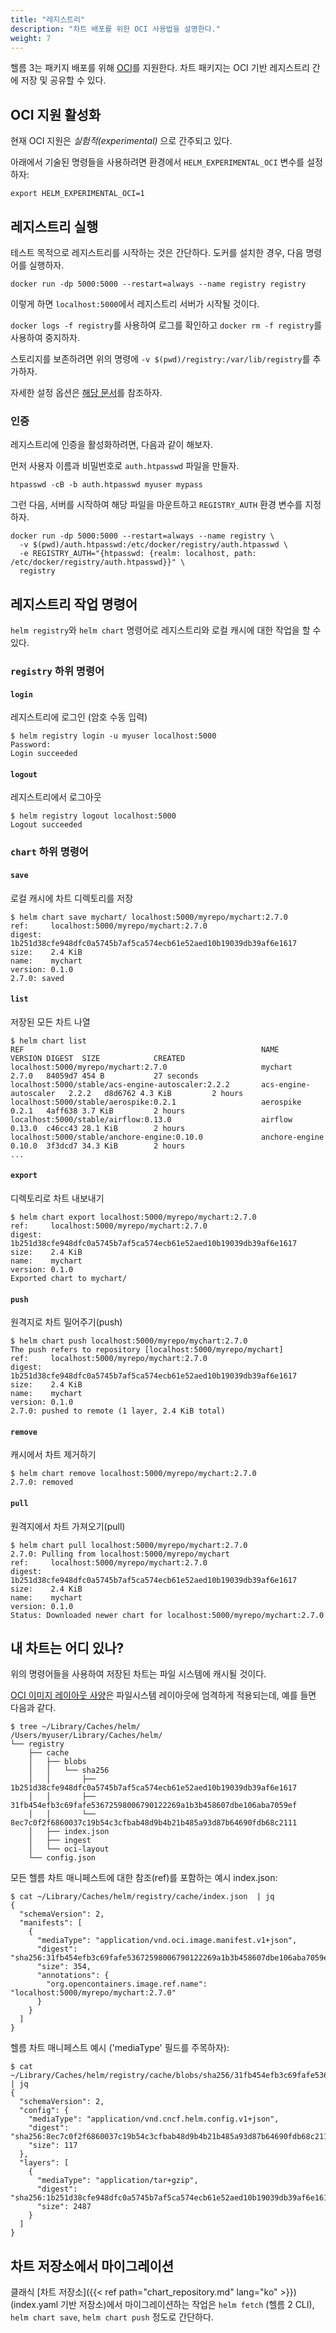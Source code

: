 ```yaml
---
title: "레지스트리"
description: "차트 배포를 위한 OCI 사용법을 설명한다."
weight: 7
---
```


헬름 3는 패키지 배포를 위해 <a href="https://www.opencontainers.org/"
target="_blank">OCI</a>를 지원한다. 차트 패키지는 OCI 기반 레지스트리 간에
저장 및 공유할 수 있다.

## OCI 지원 활성화

현재 OCI 지원은 *실험적(experimental)* 으로 간주되고 있다.

아래에서 기술된 명령들을 사용하려면 환경에서 `HELM_EXPERIMENTAL_OCI` 변수를 설정하자:

```console
export HELM_EXPERIMENTAL_OCI=1
```

## 레지스트리 실행

테스트 목적으로 레지스트리를 시작하는 것은 간단하다. 도커를 설치한 경우, 다음 명령어를
실행하자.

```console
docker run -dp 5000:5000 --restart=always --name registry registry
```

이렇게 하면 `localhost:5000`에서 레지스트리 서버가 시작될 것이다.

`docker logs -f registry`를 사용하여 로그를 확인하고 `docker rm -f registry`를
사용하여 중지하자.

스토리지를 보존하려면 위의 명령에 `-v $(pwd)/registry:/var/lib/registry`를
추가하자.

자세한 설정 옵션은 [해당 문서](https://docs.docker.com/registry/deploying/)를
참조하자.

### 인증

레지스트리에 인증을 활성화하려면, 다음과 같이 해보자.

먼저 사용자 이름과 비밀번호로 `auth.htpasswd` 파일을 만들자.

```console
htpasswd -cB -b auth.htpasswd myuser mypass
```

그런 다음, 서버를 시작하여 해당 파일을 마운트하고 `REGISTRY_AUTH` 환경 변수를
지정하자.

```console
docker run -dp 5000:5000 --restart=always --name registry \
  -v $(pwd)/auth.htpasswd:/etc/docker/registry/auth.htpasswd \
  -e REGISTRY_AUTH="{htpasswd: {realm: localhost, path: /etc/docker/registry/auth.htpasswd}}" \
  registry
```

## 레지스트리 작업 명령어

`helm registry`와 `helm chart` 명령어로 레지스트리와 로컬 캐시에 대한 작업을 할 수 있다.

### `registry` 하위 명령어

#### `login`

레지스트리에 로그인 (암호 수동 입력)

```console
$ helm registry login -u myuser localhost:5000
Password:
Login succeeded
```

#### `logout`

레지스트리에서 로그아웃

```console
$ helm registry logout localhost:5000
Logout succeeded
```

### `chart` 하위 명령어

#### `save`

로컬 캐시에 차트 디렉토리를 저장

```console
$ helm chart save mychart/ localhost:5000/myrepo/mychart:2.7.0
ref:     localhost:5000/myrepo/mychart:2.7.0
digest:  1b251d38cfe948dfc0a5745b7af5ca574ecb61e52aed10b19039db39af6e1617
size:    2.4 KiB
name:    mychart
version: 0.1.0
2.7.0: saved
```

#### `list`

저장된 모든 차트 나열

```console
$ helm chart list
REF                                                     NAME                    VERSION DIGEST  SIZE            CREATED
localhost:5000/myrepo/mychart:2.7.0                     mychart                 2.7.0   84059d7 454 B           27 seconds
localhost:5000/stable/acs-engine-autoscaler:2.2.2       acs-engine-autoscaler   2.2.2   d8d6762 4.3 KiB         2 hours
localhost:5000/stable/aerospike:0.2.1                   aerospike               0.2.1   4aff638 3.7 KiB         2 hours
localhost:5000/stable/airflow:0.13.0                    airflow                 0.13.0  c46cc43 28.1 KiB        2 hours
localhost:5000/stable/anchore-engine:0.10.0             anchore-engine          0.10.0  3f3dcd7 34.3 KiB        2 hours
...
```

#### `export`

디렉토리로 차트 내보내기

```console
$ helm chart export localhost:5000/myrepo/mychart:2.7.0
ref:     localhost:5000/myrepo/mychart:2.7.0
digest:  1b251d38cfe948dfc0a5745b7af5ca574ecb61e52aed10b19039db39af6e1617
size:    2.4 KiB
name:    mychart
version: 0.1.0
Exported chart to mychart/
```

#### `push`

원격지로 차트 밀어주기(push)

```console
$ helm chart push localhost:5000/myrepo/mychart:2.7.0
The push refers to repository [localhost:5000/myrepo/mychart]
ref:     localhost:5000/myrepo/mychart:2.7.0
digest:  1b251d38cfe948dfc0a5745b7af5ca574ecb61e52aed10b19039db39af6e1617
size:    2.4 KiB
name:    mychart
version: 0.1.0
2.7.0: pushed to remote (1 layer, 2.4 KiB total)
```

#### `remove`

캐시에서 차트 제거하기

```console
$ helm chart remove localhost:5000/myrepo/mychart:2.7.0
2.7.0: removed
```

#### `pull`

원격지에서 차트 가져오기(pull)

```console
$ helm chart pull localhost:5000/myrepo/mychart:2.7.0
2.7.0: Pulling from localhost:5000/myrepo/mychart
ref:     localhost:5000/myrepo/mychart:2.7.0
digest:  1b251d38cfe948dfc0a5745b7af5ca574ecb61e52aed10b19039db39af6e1617
size:    2.4 KiB
name:    mychart
version: 0.1.0
Status: Downloaded newer chart for localhost:5000/myrepo/mychart:2.7.0
```

## 내 차트는 어디 있나?

위의 명령어들을 사용하여 저장된 차트는 파일 시스템에 캐시될 것이다.

[OCI 이미지 레이아웃
사양](https://github.com/opencontainers/image-spec/blob/main/image-layout.md)은
파일시스템 레이아웃에 엄격하게 적용되는데, 예를 들면 다음과 같다.
```console
$ tree ~/Library/Caches/helm/
/Users/myuser/Library/Caches/helm/
└── registry
    ├── cache
    │   ├── blobs
    │   │   └── sha256
    │   │       ├── 1b251d38cfe948dfc0a5745b7af5ca574ecb61e52aed10b19039db39af6e1617
    │   │       ├── 31fb454efb3c69fafe53672598006790122269a1b3b458607dbe106aba7059ef
    │   │       └── 8ec7c0f2f6860037c19b54c3cfbab48d9b4b21b485a93d87b64690fdb68c2111
    │   ├── index.json
    │   ├── ingest
    │   └── oci-layout
    └── config.json
```

모든 헬름 차트 매니페스트에 대한 참조(ref)를 포함하는 예시 index.json:

```console
$ cat ~/Library/Caches/helm/registry/cache/index.json  | jq
{
  "schemaVersion": 2,
  "manifests": [
    {
      "mediaType": "application/vnd.oci.image.manifest.v1+json",
      "digest": "sha256:31fb454efb3c69fafe53672598006790122269a1b3b458607dbe106aba7059ef",
      "size": 354,
      "annotations": {
        "org.opencontainers.image.ref.name": "localhost:5000/myrepo/mychart:2.7.0"
      }
    }
  ]
}
```

헬름 차트 매니페스트 예시 ('mediaType' 필드를 주목하자):

```console
$ cat ~/Library/Caches/helm/registry/cache/blobs/sha256/31fb454efb3c69fafe53672598006790122269a1b3b458607dbe106aba7059ef | jq
{
  "schemaVersion": 2,
  "config": {
    "mediaType": "application/vnd.cncf.helm.config.v1+json",
    "digest": "sha256:8ec7c0f2f6860037c19b54c3cfbab48d9b4b21b485a93d87b64690fdb68c2111",
    "size": 117
  },
  "layers": [
    {
      "mediaType": "application/tar+gzip",
      "digest": "sha256:1b251d38cfe948dfc0a5745b7af5ca574ecb61e52aed10b19039db39af6e1617",
      "size": 2487
    }
  ]
}
```

## 차트 저장소에서 마이그레이션

클래식 [차트 저장소]({{< ref path="chart_repository.md" lang="ko" >}}) (index.yaml 기반 저장소)에서 마이그레이션하는 작업은 `helm fetch` (헬름 2 CLI), `helm
chart save`, `helm chart push` 정도로 간단하다.
